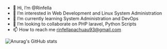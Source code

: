 - 👋 Hi, I’m @Rinfella
- 👀 I’m interested in Web Development and Linux System Administration
- 🌱 I’m currently learning System Administration and DevOps
- 💞️ I’m looking to collaborate on PHP laravel, Python Scripts
- 📫 How to reach me rinfellapachuau93@gmail.com


![Anurag's GitHub stats](https://github-readme-stats.vercel.app/api?username=Rinfella&show_icons=true&theme=radical)

<!---
Rinfella/Rinfella is a ✨ special ✨ repository because its `README.md` (this file) appears on your GitHub profile.
You can click the Preview link to take a look at your changes.
--->

